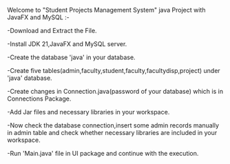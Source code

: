 Welcome to "Student Projects Management System" java Project with JavaFX and MySQL :-

-Download and Extract the File.

-Install JDK 21,JavaFX and MySQL server.

-Create the database 'java' in your database.

-Create five tables(admin,faculty,student,faculty,facultydisp,project) under 'java' database.

-Create changes in Connection.java(password of your database) which is in Connections Package.

-Add Jar files and necessary libraries in your workspace.

-Now check the database connection,insert some admin records manually in admin table and check whether necessary libraries are included in your workspace.

-Run 'Main.java' file in UI package and continue with the execution.
